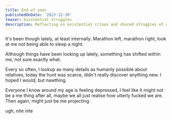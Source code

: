 ```yaml
---
title: End of year
publishedOnDate: '2023-12-30'
teaser: Existential struggles
description: Reflecting on existential crises and shared struggles of a generation.
---
```


It's been though lately, at least internally. Marathon left, marathon right, look at me not being able to sleep a night.

Although things have been looking up lately, something has shifted within me, not sure exactly what.

Every so often, I lookup as many details as humanly possible about relatives, today the hunt was scarce, didn't really discover anything new. I hoped I would, but nawthing.

Everyone I know around my age is feeling depressed, I feel like it might not be a me thing after all, maybe we all just realise how utterly fucked we are. Then again, might just be me projecting.

ugh, nite nite
